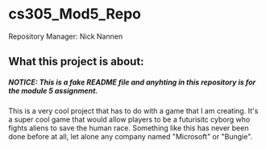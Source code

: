 # cs305_Mod5_Repo
Repository Manager: Nick Nannen

## What this project is about:
##### NOTICE: This is a fake README file and anyhting in this repository is for the module 5 assignment.
This is a very cool project that has to do with a game that I am creating. It's a super cool game that
would allow players to be a futurisitc cyborg who fights aliens to save the human race. Something like
this has never been done before at all, let alone any company named "Microsoft" or "Bungie".
